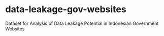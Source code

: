 # data-leakage-gov-websites
Dataset for Analysis of Data Leakage Potential in Indonesian Government Websites

